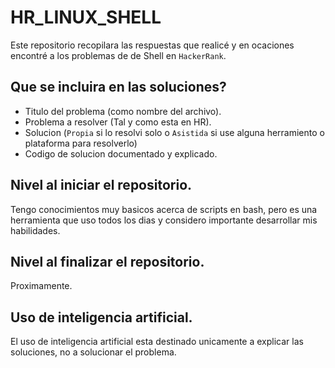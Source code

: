 # HR_LINUX_SHELL
Este repositorio recopilara las respuestas que realicé y en ocaciones encontré a los problemas de de Shell en `HackerRank`.

## Que se incluira en las soluciones?
- Titulo del problema (como nombre del archivo).
- Problema a resolver (Tal y como esta en HR).
- Solucion (`Propia` si lo resolvi solo o `Asistida` si use alguna herramiento o plataforma para resolverlo)
- Codigo de solucion documentado y explicado.

## Nivel al iniciar el repositorio.

Tengo conocimientos muy basicos acerca de scripts en bash, pero es una herramienta que uso todos los dias y considero importante desarrollar mis habilidades.

## Nivel al finalizar el repositorio.

Proximamente.


## Uso de inteligencia artificial.

El uso de inteligencia artificial esta destinado unicamente a explicar las soluciones, no a solucionar el problema.